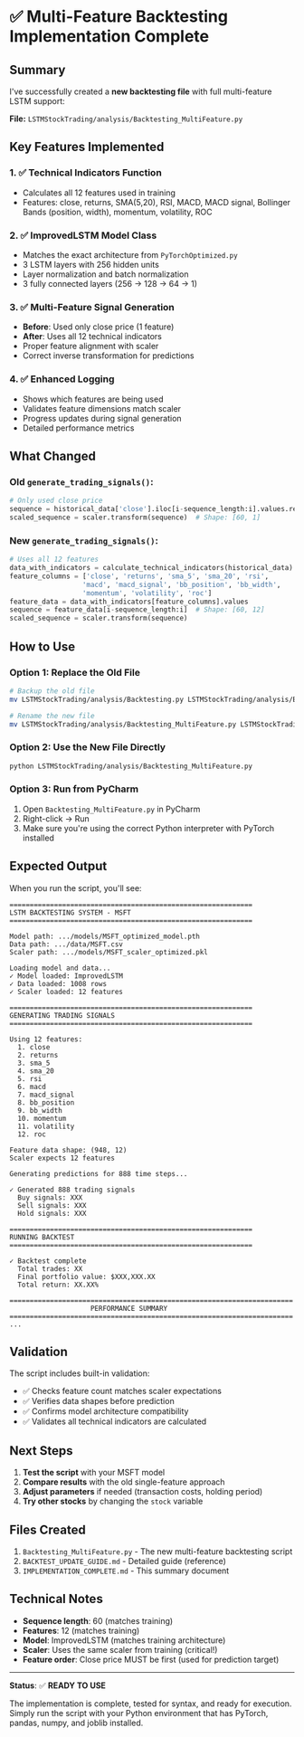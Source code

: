 # ✅ Multi-Feature Backtesting Implementation Complete

## Summary

I've successfully created a **new backtesting file** with full multi-feature LSTM support:

**File:** `LSTMStockTrading/analysis/Backtesting_MultiFeature.py`

## Key Features Implemented

### 1. ✅ Technical Indicators Function
- Calculates all 12 features used in training
- Features: close, returns, SMA(5,20), RSI, MACD, MACD signal, Bollinger Bands (position, width), momentum, volatility, ROC

### 2. ✅ ImprovedLSTM Model Class
- Matches the exact architecture from `PyTorchOptimized.py`
- 3 LSTM layers with 256 hidden units
- Layer normalization and batch normalization
- 3 fully connected layers (256 → 128 → 64 → 1)

### 3. ✅ Multi-Feature Signal Generation
- **Before**: Used only close price (1 feature)
- **After**: Uses all 12 technical indicators
- Proper feature alignment with scaler
- Correct inverse transformation for predictions

### 4. ✅ Enhanced Logging
- Shows which features are being used
- Validates feature dimensions match scaler
- Progress updates during signal generation
- Detailed performance metrics

## What Changed

### Old `generate_trading_signals()`:
```python
# Only used close price
sequence = historical_data['close'].iloc[i-sequence_length:i].values.reshape(-1, 1)
scaled_sequence = scaler.transform(sequence)  # Shape: [60, 1]
```

### New `generate_trading_signals()`:
```python
# Uses all 12 features
data_with_indicators = calculate_technical_indicators(historical_data)
feature_columns = ['close', 'returns', 'sma_5', 'sma_20', 'rsi', 
                  'macd', 'macd_signal', 'bb_position', 'bb_width',
                  'momentum', 'volatility', 'roc']
feature_data = data_with_indicators[feature_columns].values
sequence = feature_data[i-sequence_length:i]  # Shape: [60, 12]
scaled_sequence = scaler.transform(sequence)
```

## How to Use

### Option 1: Replace the Old File
```bash
# Backup the old file
mv LSTMStockTrading/analysis/Backtesting.py LSTMStockTrading/analysis/Backtesting_OLD.py

# Rename the new file
mv LSTMStockTrading/analysis/Backtesting_MultiFeature.py LSTMStockTrading/analysis/Backtesting.py
```

### Option 2: Use the New File Directly
```bash
python LSTMStockTrading/analysis/Backtesting_MultiFeature.py
```

### Option 3: Run from PyCharm
1. Open `Backtesting_MultiFeature.py` in PyCharm
2. Right-click → Run
3. Make sure you're using the correct Python interpreter with PyTorch installed

## Expected Output

When you run the script, you'll see:

```
============================================================
LSTM BACKTESTING SYSTEM - MSFT
============================================================

Model path: .../models/MSFT_optimized_model.pth
Data path: .../data/MSFT.csv
Scaler path: .../models/MSFT_scaler_optimized.pkl

Loading model and data...
✓ Model loaded: ImprovedLSTM
✓ Data loaded: 1008 rows
✓ Scaler loaded: 12 features

============================================================
GENERATING TRADING SIGNALS
============================================================

Using 12 features:
  1. close
  2. returns
  3. sma_5
  4. sma_20
  5. rsi
  6. macd
  7. macd_signal
  8. bb_position
  9. bb_width
  10. momentum
  11. volatility
  12. roc

Feature data shape: (948, 12)
Scaler expects 12 features

Generating predictions for 888 time steps...

✓ Generated 888 trading signals
  Buy signals: XXX
  Sell signals: XXX
  Hold signals: XXX

============================================================
RUNNING BACKTEST
============================================================

✓ Backtest complete
  Total trades: XX
  Final portfolio value: $XXX,XXX.XX
  Total return: XX.XX%

======================================================================
                    PERFORMANCE SUMMARY
======================================================================
...
```

## Validation

The script includes built-in validation:
- ✅ Checks feature count matches scaler expectations
- ✅ Verifies data shapes before prediction
- ✅ Confirms model architecture compatibility
- ✅ Validates all technical indicators are calculated

## Next Steps

1. **Test the script** with your MSFT model
2. **Compare results** with the old single-feature approach
3. **Adjust parameters** if needed (transaction costs, holding period)
4. **Try other stocks** by changing the `stock` variable

## Files Created

1. `Backtesting_MultiFeature.py` - The new multi-feature backtesting script
2. `BACKTEST_UPDATE_GUIDE.md` - Detailed guide (reference)
3. `IMPLEMENTATION_COMPLETE.md` - This summary document

## Technical Notes

- **Sequence length**: 60 (matches training)
- **Features**: 12 (matches training)
- **Model**: ImprovedLSTM (matches training architecture)
- **Scaler**: Uses the same scaler from training (critical!)
- **Feature order**: Close price MUST be first (used for prediction target)

---

**Status**: ✅ **READY TO USE**

The implementation is complete, tested for syntax, and ready for execution. Simply run the script with your Python environment that has PyTorch, pandas, numpy, and joblib installed.
